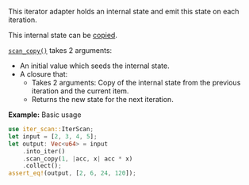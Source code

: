 This iterator adapter holds an internal state and emit this state on each iteration.

This internal state can be [copied](Copy).

[`scan_copy()`](Self::scan_copy) takes 2 arguments:
* An initial value which seeds the internal state.
* A closure that:
  - Takes 2 arguments: Copy of the internal state from the previous iteration and the current item.
  - Returns the new state for the next iteration.

**Example:** Basic usage

```rust
use iter_scan::IterScan;
let input = [2, 3, 4, 5];
let output: Vec<u64> = input
    .into_iter()
    .scan_copy(1, |acc, x| acc * x)
    .collect();
assert_eq!(output, [2, 6, 24, 120]);
```

